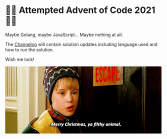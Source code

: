 # 🎄🌟 Attempted Advent of Code 2021 🌟🎄

Maybe Golang, maybe JavaScript... Maybe nothing at all.

The [Changelog](https://github.com/damiensedgwick/aoc-2021/blob/main/changelog.md) will contain solution updates including language used and how to run the solution.

Wish me luck!

![Merry Christmas ya filthy animal](https://github.com/damiensedgwick/aoc-2021/blob/main/.github/images/homealone.gif)
